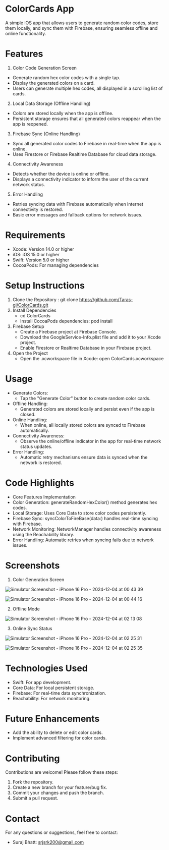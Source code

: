 # ColorCards App

A simple iOS app that allows users to generate random color codes, store them locally, and sync them with Firebase, ensuring seamless offline and online functionality.

# Features
1. Color Code Generation Screen
* Generate random hex color codes with a single tap.
* Display the generated colors on a card.
* Users can generate multiple hex codes, all displayed in a scrolling list of cards.
2. Local Data Storage (Offline Handling)
* Colors are stored locally when the app is offline.
* Persistent storage ensures that all generated colors reappear when the app is reopened.
3. Firebase Sync (Online Handling)
* Sync all generated color codes to Firebase in real-time when the app is online.
* Uses Firestore or Firebase Realtime Database for cloud data storage.
4. Connectivity Awareness
* Detects whether the device is online or offline.
* Displays a connectivity indicator to inform the user of the current network status.
5. Error Handling
* Retries syncing data with Firebase automatically when internet connectivity is restored.
* Basic error messages and fallback options for network issues.
  

# Requirements
* Xcode: Version 14.0 or higher
* iOS: iOS 15.0 or higher
* Swift: Version 5.0 or higher
* CocoaPods: For managing dependencies

# Setup Instructions
1. Clone the Repository : git clone https://github.com/Taras-gi/ColorCards.git
2. Install Dependencies
   * cd ColorCards
   * Install CocoaPods dependencies: pod install
3. Firebase Setup
   * Create a Firebase project at Firebase Console.
   * Download the GoogleService-Info.plist file and add it to your Xcode project.
   * Enable Firestore or Realtime Database in your Firebase project.
4. Open the Project
   * Open the .xcworkspace file in Xcode: open ColorCards.xcworkspace


# Usage
* Generate Colors:
    * Tap the "Generate Color" button to create random color cards.
* Offline Handling:
    * Generated colors are stored locally and persist even if the app is closed.
* Online Handling:
    * When online, all locally stored colors are synced to Firebase automatically.
* Connectivity Awareness:
    * Observe the online/offline indicator in the app for real-time network status updates.
* Error Handling:
    * Automatic retry mechanisms ensure data is synced when the network is restored.


# Code Highlights
* Core Features Implementation
* Color Generation: generateRandomHexColor() method generates hex codes.
* Local Storage: Uses Core Data to store color codes persistently.
* Firebase Sync: syncColorToFireBase(data:) handles real-time syncing with Firebase.
* Network Monitoring: NetworkManager handles connectivity awareness using the Reachability library.
* Error Handling: Automatic retries when syncing fails due to network issues.


# Screenshots
1. Color Generation Screen

![Simulator Screenshot - iPhone 16 Pro - 2024-12-04 at 00 43 39](https://github.com/user-attachments/assets/8f6c5741-f850-405f-a429-57f31f170024)

![Simulator Screenshot - iPhone 16 Pro - 2024-12-04 at 00 44 16](https://github.com/user-attachments/assets/e3eb2ae1-e1c9-454a-916e-f9c4e5bb33fc)

2. Offline Mode

![Simulator Screenshot - iPhone 16 Pro - 2024-12-04 at 02 13 08](https://github.com/user-attachments/assets/4e324c78-6eb7-4f56-9f9f-b117497596ba)

3. Online Sync Status

![Simulator Screenshot - iPhone 16 Pro - 2024-12-04 at 02 25 31](https://github.com/user-attachments/assets/bacdaff4-1bbc-4b7d-973f-88bf0e827e21)

![Simulator Screenshot - iPhone 16 Pro - 2024-12-04 at 02 25 35](https://github.com/user-attachments/assets/bc92621a-2885-46d1-a08b-c092beffd07b)

# Technologies Used
* Swift: For app development.
* Core Data: For local persistent storage.
* Firebase: For real-time data synchronization.
* Reachability: For network monitoring.

# Future Enhancements
* Add the ability to delete or edit color cards.
* Implement advanced filtering for color cards.

# Contributing
Contributions are welcome! Please follow these steps:
1. Fork the repository.
2. Create a new branch for your feature/bug fix.
3. Commit your changes and push the branch.
4. Submit a pull request.

# Contact
For any questions or suggestions, feel free to contact:
* Suraj Bhatt: srjsrk200@gmail.com
